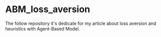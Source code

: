 # ABM_loss_aversion
The follow repository it's dedicate for my article about loss aversion and heuristics with Agent-Based Model.
